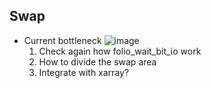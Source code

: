 ## Swap

- Current bottleneck
  ![image](https://github.com/dekisugi123/dekisugi123.github.io/assets/28603826/d33d0b04-83c5-4d81-985f-61cc46d4f158)
  1. Check again how folio_wait_bit_io work
  2. How to divide the swap area
  3. Integrate with xarray?
